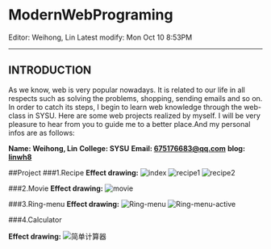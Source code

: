 # ModernWebPrograming

Editor: Weihong, Lin
Latest modify: Mon Oct 10 8:53PM

---

## INTRODUCTION
As we know, web is very popular nowadays. It is related to our life in all respects such as solving the problems, shopping, sending emails and so on. In order to catch its steps, I begin to learn web knowledge through the web-class in SYSU. Here are some web projects realized by myself. I will be very pleasure to hear from you to guide me to a better place.And my personal infos are as follows:

**Name: Weihong, Lin**
**College: SYSU**
**Email: 675176683@qq.com**
**blog:  [linwh8](http://write.blog.csdn.net/postlist)**

##Project
###1.Recipe
 **Effect drawing:**
 ![index](http://img.blog.csdn.net/20161010090110383)
 ![recipe1](http://img.blog.csdn.net/20161010090130305)
 ![recipe2](http://img.blog.csdn.net/20161010090146712)

###2.Movie
 **Effect drawing:**
 ![movie](http://img.blog.csdn.net/20161010090317302)

###3.Ring-menu
 **Effect drawing:**
 ![Ring-menu](http://img.blog.csdn.net/20161010090518483)
 ![Ring-menu-active](http://img.blog.csdn.net/20161010090533787)
 
###4.Calculator

 **Effect drawing:**
 ![简单计算器](http://img.blog.csdn.net/20161010085706160)
 